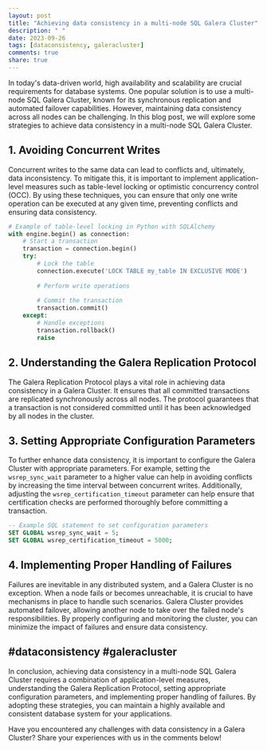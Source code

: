 ```yaml
---
layout: post
title: "Achieving data consistency in a multi-node SQL Galera Cluster"
description: " "
date: 2023-09-26
tags: [dataconsistency, galeracluster]
comments: true
share: true
---
```


In today's data-driven world, high availability and scalability are crucial requirements for database systems. One popular solution is to use a multi-node SQL Galera Cluster, known for its synchronous replication and automated failover capabilities. However, maintaining data consistency across all nodes can be challenging. In this blog post, we will explore some strategies to achieve data consistency in a multi-node SQL Galera Cluster.

## 1. Avoiding Concurrent Writes

Concurrent writes to the same data can lead to conflicts and, ultimately, data inconsistency. To mitigate this, it is important to implement application-level measures such as table-level locking or optimistic concurrency control (OCC). By using these techniques, you can ensure that only one write operation can be executed at any given time, preventing conflicts and ensuring data consistency.

```python
# Example of table-level locking in Python with SQLAlchemy
with engine.begin() as connection:
    # Start a transaction
    transaction = connection.begin()
    try:
        # Lock the table
        connection.execute('LOCK TABLE my_table IN EXCLUSIVE MODE')
        
        # Perform write operations
        
        # Commit the transaction
        transaction.commit()
    except:
        # Handle exceptions
        transaction.rollback()
        raise
```

## 2. Understanding the Galera Replication Protocol

The Galera Replication Protocol plays a vital role in achieving data consistency in a Galera Cluster. It ensures that all committed transactions are replicated synchronously across all nodes. The protocol guarantees that a transaction is not considered committed until it has been acknowledged by all nodes in the cluster.

## 3. Setting Appropriate Configuration Parameters

To further enhance data consistency, it is important to configure the Galera Cluster with appropriate parameters. For example, setting the `wsrep_sync_wait` parameter to a higher value can help in avoiding conflicts by increasing the time interval between concurrent writes. Additionally, adjusting the `wsrep_certification_timeout` parameter can help ensure that certification checks are performed thoroughly before committing a transaction.

```sql
-- Example SQL statement to set configuration parameters
SET GLOBAL wsrep_sync_wait = 5;
SET GLOBAL wsrep_certification_timeout = 5000;
```

## 4. Implementing Proper Handling of Failures

Failures are inevitable in any distributed system, and a Galera Cluster is no exception. When a node fails or becomes unreachable, it is crucial to have mechanisms in place to handle such scenarios. Galera Cluster provides automated failover, allowing another node to take over the failed node's responsibilities. By properly configuring and monitoring the cluster, you can minimize the impact of failures and ensure data consistency.

## #dataconsistency #galeracluster

In conclusion, achieving data consistency in a multi-node SQL Galera Cluster requires a combination of application-level measures, understanding the Galera Replication Protocol, setting appropriate configuration parameters, and implementing proper handling of failures. By adopting these strategies, you can maintain a highly available and consistent database system for your applications.

Have you encountered any challenges with data consistency in a Galera Cluster? Share your experiences with us in the comments below!